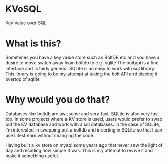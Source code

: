 # KVoSQL
Key Value over SQL

# What is this?
Sometimes you have a key value store such as BoltDB etc and you have a desire to move switch away from boltdb to e.g. sqlite
The boltapi is a fine interface and is fairly generic.  SQLite is an easy to work with sql library.
This library is going to be my attempt at taking the bolt API and placing it overtop of sqlite

# Why would you do that?
Databases like boltdb are awesome and very fast.  SQLite is also very fast too.  In some projects where a KV store is used, users would prefer to swap out the KV database and work with a sql databases.  In the case of SQLite, I'm interested in swapping out a boltdb and inserting in SQLite so that I can use Litestream without changing the code.

Having built a kv store on mysql some years ago that never saw the light of day and recalling how simple it was.  This is my attempt to revive it and make it something useful. 

